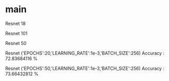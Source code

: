 # main

Resnet 18

Resnet 101

Resnet 50


Resnet ('EPOCHS':20,'LEARNING_RATE':1e-3,'BATCH_SIZE':256)
Accuracy : 72.83684116 %

Resnet ('EPOCHS':50,'LEARNING_RATE':1e-3,'BATCH_SIZE':256)
Accuracy : 73.66432812 %

